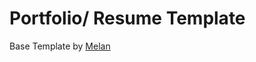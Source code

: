 # Portfolio/ Resume Template

Base Template by [Melan](https://themewagon.com/themes/free-bootstrap-4-html5-personal-portfolio-website-template-melan/)